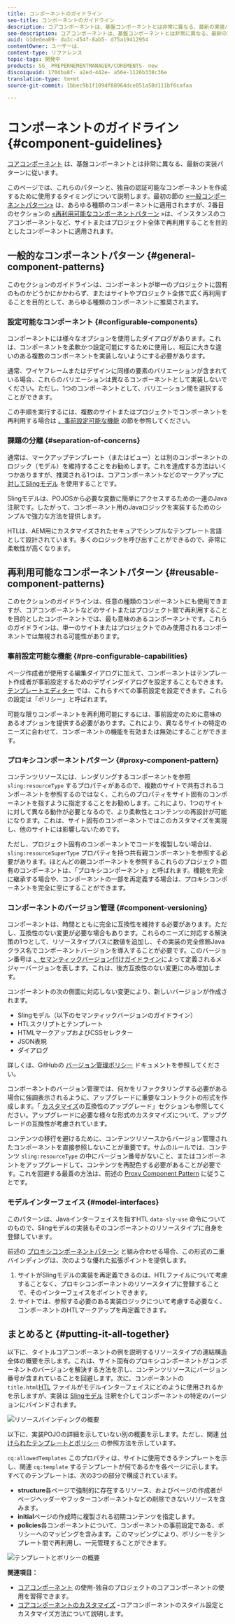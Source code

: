 ```yaml
---
title: コンポーネントのガイドライン
seo-title: コンポーネントのガイドライン
description: コアコンポーネントは、基盤コンポーネントとは非常に異なる、最新の実装パターンに従います。
seo-description: コアコンポーネントは、基盤コンポーネントとは非常に異なる、最新の実装パターンに従います。
uuid: b1dedea89- da3c-454f-8ab5- d75a19412954
contentOwner: ユーザーは、
content-type: リファレンス
topic-tags: 開発中
products: SG_ PREPERNEMENTMANAGER/COREMENTS- new
discoiquuid: 170dba8f- a2ed-442e- a56e-1126b338c36e
translation-type: tm+mt
source-git-commit: 1bbec9b1f109df88964dce051a58d111bf6cafaa

---
```



# コンポーネントのガイドライン {#component-guidelines}

[コアコンポーネント](developing.md) は、基盤コンポーネントとは非常に異なる、最新の実装パターンに従います。

このページでは、これらのパターンと、独自の認証可能なコンポーネントを作成するために使用するタイミングについて説明します。最初の節の [«一般コンポーネントパターン»](guidelines.md) は、あらゆる種類のコンポーネントに適用されますが、2番目のセクションの [«再利用可能なコンポーネントパターン](guidelines.md) »は、インスタンスのコアコンポーネントなど、サイトまたはプロジェクト全体で再利用することを目的としたコンポーネントに適用されます。

## 一般的なコンポーネントパターン {#general-component-patterns}

このセクションのガイドラインは、コンポーネントが単一のプロジェクトに固有のものかどうかにかかわらず、またはサイトやプロジェクト全体で広く再利用することを目的として、あらゆる種類のコンポーネントに推奨されます。

### 設定可能なコンポーネント {#configurable-components}

コンポーネントには様々なオプションを使用したダイアログがあります。これは、コンポーネントを柔軟かつ設定可能にするために使用し、相互に大きな違いのある複数のコンポーネントを実装しないようにする必要があります。

通常、ワイヤフレームまたはデザインに同様の要素のバリエーションが含まれている場合、これらのバリエーションは異なるコンポーネントとして実装しないでください。ただし、1つのコンポーネントとして、バリエーション間を選択することができます。

この手順を実行するには、複数のサイトまたはプロジェクトでコンポーネントを再利用する場合は [、事前設定可能な機能](#pre-configurable-capabilities) の節を参照してください。

### 課題の分離 {#separation-of-concerns}

通常は、マークアップテンプレート（またはビュー）とは別のコンポーネントのロジック（モデル）を維持することをお勧めします。これを達成する方法はいくつかありますが、推奨される1つは、コアコンポーネントなどのマークアップに [対してSlingモデル](https://sling.apache.org/documentation/bundles/models.html)[](https://helpx.adobe.com/experience-manager/htl/using/overview.html) を使用することです。

Slingモデルは、POJOSから必要な変数に簡単にアクセスするための一連のJava注釈です。したがって、コンポーネント用のJavaロジックを実装するためのシンプルで強力な方法を提供します。

HTLは、AEM用にカスタマイズされたセキュアでシンプルなテンプレート言語として設計されています。多くのロジックを呼び出すことができるので、非常に柔軟性が高くなります。

## 再利用可能なコンポーネントパターン {#reusable-component-patterns}

このセクションのガイドラインは、任意の種類のコンポーネントにも使用できますが、コアコンポーネントなどのサイトまたはプロジェクト間で再利用することを目的としたコンポーネントでは、最も意味のあるコンポーネントです。これらのガイドラインは、単一のサイトまたはプロジェクトでのみ使用されるコンポーネントでは無視される可能性があります。

### 事前設定可能な機能 {#pre-configurable-capabilities}

ページ作成者が使用する編集ダイアログに加えて、コンポーネントはテンプレート作成者が事前設定するためのデザインダイアログを設定することもできます。[テンプレートエディター](https://helpx.adobe.com/experience-manager/6-5/sites/authoring/using/templates.html) では、これらすべての事前設定を設定できます。これらの設定は「ポリシー」と呼ばれます。

可能な限りコンポーネントを再利用可能にするには、事前設定のために意味のあるオプションを提供する必要があります。これにより、異なるサイトの特定のニーズに合わせて、コンポーネントの機能を有効または無効にすることができます。

<!-- 

Comment Type: annotation
Last Modified By: ims-author-CE1E2CE451D1F0680A490D45@AdobeID
Last Modified Date: 2017-04-17T17:49:04.584-0400

Unclear how I can add my own capability toggle (for example, if i extend a component and want to toggle that extended functionality ... )

 -->

### プロキシコンポーネントパターン {#proxy-component-pattern}

コンテンツリソースには、レンダリングするコンポーネントを参照 `sling:resourceType` するプロパティがあるので、複数のサイトで共有されるコンポーネントを参照するのではなく、これらのプロパティをサイト固有のコンポーネントを指すように指定することをお勧めします。これにより、1つのサイトに対して異なる動作が必要となるので、より柔軟性とコンテンツの再設計が可能になります。これは、サイト固有のコンポーネントではこのカスタマイズを実現し、他のサイトには影響しないためです。

ただし、プロジェクト固有のコンポーネントでコードを複製しない場合は、 `sling:resourceSuperType` プロパティを持つ共有親コンポーネントを参照する必要があります。ほとんどの親コンポーネントを参照するこれらのプロジェクト固有のコンポーネントは、「プロキシコンポーネント」と呼ばれます。機能を完全に継承する場合や、コンポーネントの一部を再定義する場合は、プロキシコンポーネントを完全に空にすることができます。

### コンポーネントのバージョン管理 {#component-versioning}

コンポーネントは、時間とともに完全に互換性を維持する必要があります。ただし、互換性のない変更が必要な場合もあります。これらのニーズに対応する解決策の1つとして、リソースタイプパスに数値を追加し、その実装の完全修飾Javaクラス名でコンポーネントバージョンを導入することが必要です。このバージョン番号は [、セマンティックバージョン付けガイドライン](https://semver.org/)によって定義されるメジャーバージョンを表します。これは、後方互換性のない変更にのみ増加します。

コンポーネントの次の側面に対応しない変更により、新しいバージョンが作成されます。

* Slingモデル（以下のセマンティックバージョンのガイドライン）
* HTLスクリプトとテンプレート
* HTMLマークアップおよびCSSセレクター
* JSON表現
* ダイアログ

詳しくは、GitHubの [バージョン管理ポリシー](https://github.com/adobe/aem-core-wcm-components/wiki/Versioning-Policies) ドキュメントを参照してください。

コンポーネントのバージョン管理では、何かをリファクタリングする必要がある場合に強調表示されるように、アップグレードに重要なコントラクトの形式を作成します。「 [カスタマイズ](customizing.md#upgrade-compatibility-of-customizations)の互換性のアップグレード」セクションも参照してください。アップグレードに必要な様々な形式のカスタマイズについて、アップグレードの互換性が考慮されています。

コンテンツの移行を避けるために、コンテンツリソースからバージョン管理されたコンポーネントを直接参照しないことが重要です。サムのルールでは、コンテンツ `sling:resourceType` の中にバージョン番号がないこと、またはコンポーネントをアップグレードして、コンテンツを再配色する必要があることが必要です。これを回避する最善の方法は、前述の [Proxy Component Pattern](#proxy-component-pattern) に従うことです。

### モデルインターフェイス {#model-interfaces}

このパターンは、Javaインターフェイスを指すHTL `data-sly-use` 命令についてのもので、Slingモデルの実装もそのコンポーネントのリソースタイプに自身を登録しています。

前述の [プロキシコンポーネントパターン](#proxy-component-pattern) と組み合わせる場合、この形式の二重バインディングは、次のような優れた拡張ポイントを提供します。

1. サイトがSlingモデルの実装を再定義できるのは、HTLファイルについて考慮することなく、プロキシコンポーネントのリソースタイプに登録することで、そのインターフェイスをポイントできます。
1. サイトでは、参照する必要のある実装ロジックについて考慮する必要なく、コンポーネントのHTLマークアップを再定義できます。

## まとめると {#putting-it-all-together}

以下に、タイトルコアコンポーネントの例を説明するリソースタイプの連結構造全体の概要を示します。これは、サイト固有のプロキシコンポーネントがコンポーネントのバージョンを解決する方法を示し、コンテンツリソースにバージョン番号が含まれていることを回避します。次に、コンポーネントの `title.html`[HTL](https://helpx.adobe.com/experience-manager/htl/using/overview.html) ファイルがモデルインターフェイスにどのように使用されるかを示しますが、実装は [Slingモデル](https://sling.apache.org/documentation/bundles/models.html) 注釈を介してコンポーネントの特定のバージョンにバインドされます。

![リソースバインディングの概要](assets/chlimage_1-32.png)

以下に、実装POJOの詳細を示していない別の概要を示します。ただし、関連 [付けられたテンプレートとポリシー](https://helpx.adobe.com/experience-manager/6-5/sites/developing/using/page-templates-editable.html) の参照方法を示しています。

`cq:allowedTemplates` このプロパティは、サイトに使用できるテンプレートを示し、関連 `cq:template` するテンプレートが何であるかを各ページに示します。すべてのテンプレートは、次の3つの部分で構成されています。

* **structure**各ページで強制的に存在するリソース、およびページの作成者がページヘッダーやフッターコンポーネントなどの削除できないリソースを含みます。
* **initial**ページの作成時に複製される初期コンテンツを指定します。
* **policies**各コンポーネントについて、コンポーネントの事前設定である、ポリシーへのマッピングを含みます。このマッピングにより、ポリシーをテンプレート間で再利用し、一元管理することができます。

![テンプレートとポリシーの概要](assets/screen_shot_2018-12-07at093102.png)

**関連項目：**

* [コアコンポーネント](using.md) の使用-独自のプロジェクトのコアコンポーネントの使用を習得できます。
* [コアコンポーネントのカスタマイズ](customizing.md) -コアコンポーネントのスタイル設定とカスタマイズ方法について説明します。
